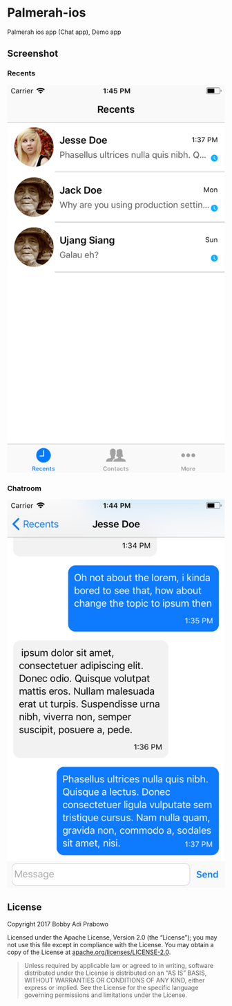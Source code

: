 # Palmerah-ios
Palmerah ios app (Chat app), Demo app


## Screenshot
### Recents
![Chatroom](https://raw.githubusercontent.com/bopbi/Palmerah-ios/master/art/recents.png)

### Chatroom
![Chatroom](https://raw.githubusercontent.com/bopbi/Palmerah-ios/master/art/chatroom.png)

## License

Copyright 2017 Bobby Adi Prabowo

Licensed under the Apache License, Version 2.0 (the “License”); you may not use
this file except in compliance with the License. You may obtain a copy of the
License at [apache.org/licenses/LICENSE-2.0](http://www.apache.org/licenses/LICENSE-2.0).

> Unless required by applicable law or agreed to in writing, software
> distributed under the License is distributed on an “AS IS” BASIS, WITHOUT
> WARRANTIES OR CONDITIONS OF ANY KIND, either express or implied. See the
> License for the specific language governing permissions and limitations under
> the License.

